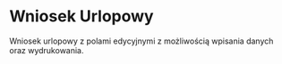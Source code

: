 # Wniosek Urlopowy
Wniosek urlopowy z polami edycyjnymi z możliwością wpisania danych oraz wydrukowania.
